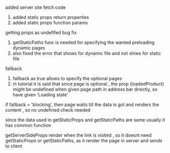 added server site fetch code

1. added static props return properties
2. added static props function params

getting props as undefifed bug fix

1. getStaticPaths func is needed for
   specifying the wanted preloading dynamic pages
2. also fixed the error that shows for dynamic file and not shiws for static file

fallback

1. fallback as true allows to specify the optional pages
2. in tutorial it is said that since page is optional , the prop (loadedProduct) might be undefined when given page path in address bar directly, so have given 'Loading state'

if fallback = 'blocking', then page waits till the data is got and renders the content , so no undefined check needed

since the data used in getStaticProps and getStaticPaths are same usually it has common function

getServerSideProps render when the link is visited , so it doesnt need getStaticProps or getStaticPaths, as it render the page in server and sends to client
